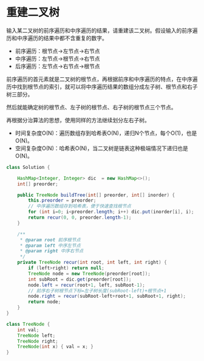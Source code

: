 # 重建二叉树

输入某二叉树的前序遍历和中序遍历的结果，请重建该二叉树。假设输入的前序遍历和中序遍历的结果中都不含重复的数字。

- 前序遍历：根节点->左节点->右节点
- 中序遍历：左节点->根节点->右节点
- 后序遍历：左节点->右节点->根节点

前序遍历的首元素就是二叉树的根节点，再根据前序和中序遍历的特点，在中序遍历中找到根节点的索引，就可以将中序遍历结果的数组分成左子树、根节点和右子树三部分。

然后就能确定树的根节点、左子树的根节点、右子树的根节点三个节点。

再根据分治算法的思想，使用同样的方法继续划分左右子树。

- 时间复杂度O(N)：遍历数组存到哈希表O(N)，递归N个节点，每个O(1)，也是O(N)。
- 空间复杂度O(N)：哈希表O(N)，当二叉树是链表这种极端情况下递归也是O(N)。

```java
class Solution {

    HashMap<Integer, Integer> dic  = new HashMap<>();
    int[] preorder;

    public TreeNode buildTree(int[] preorder, int[] inorder) {    
        this.preorder = preorder;
        // 中序遍历数组存到哈希表，便于快速查找根节点
        for (int i=0; i<preorder.length; i++) dic.put(inorder[i], i);
        return recur(0, 0, preorder.length-1);
    }

    /**
     * @param root 前序根节点
     * @param left 中序左节点
     * @param right 中序右节点
     */
    private TreeNode recur(int root, int left, int right) {
        if (left>right) return null;
        TreeNode node = new TreeNode(preorder[root]);
        int subRoot = dic.get(preorder[root]);
        node.left = recur(root+1, left, subRoot-1);
        // 前序右子树根节点下标=左子树长度(subRoot-left)+根节点+1
        node.right = recur(subRoot-left+root+1, subRoot+1, right);
        return node;
    }
}

class TreeNode {
    int val;
    TreeNode left;
    TreeNode right;
    TreeNode(int x) { val = x; }
}
```
